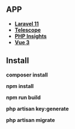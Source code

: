 ## APP

- **[Laravel 11](https://laravel.com/docs/11.x)**
- **[Telescope](https://laravel.com/docs/11.x/telescope)**
- **[PHP Insights](https://phpinsights.com)**
- **[Vue 3](https://vuejs.org)**

## Install

**composer install**

**npm install**

**npm run build**

**php artisan key:generate**

**php artisan migrate**